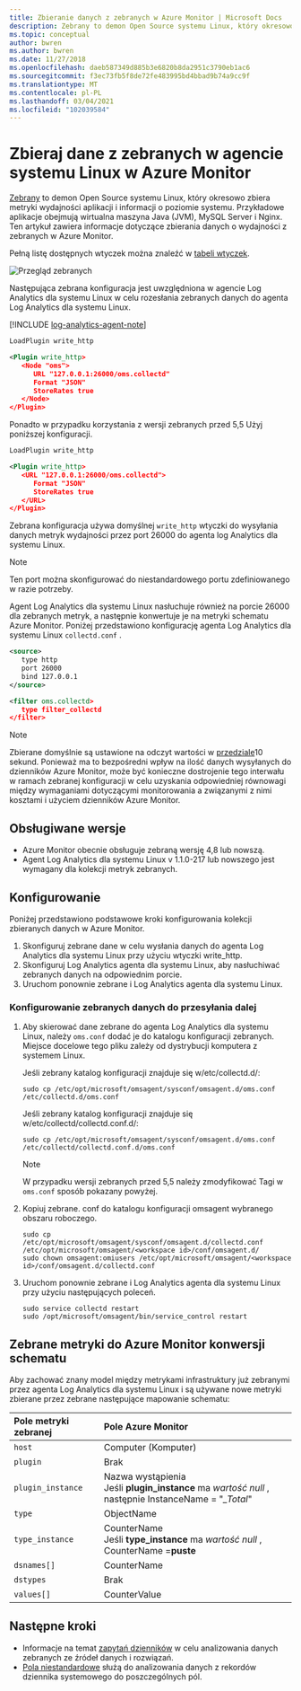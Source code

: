 ```yaml
---
title: Zbieranie danych z zebranych w Azure Monitor | Microsoft Docs
description: Zebrany to demon Open Source systemu Linux, który okresowo zbiera dane z aplikacji i informacji o poziomie systemu.  Ten artykuł zawiera informacje dotyczące zbierania danych z zebranych w Azure Monitor.
ms.topic: conceptual
author: bwren
ms.author: bwren
ms.date: 11/27/2018
ms.openlocfilehash: daeb587349d885b3e6820b8da2951c3790eb1ac6
ms.sourcegitcommit: f3ec73fb5f8de72fe483995bd4bbad9b74a9cc9f
ms.translationtype: MT
ms.contentlocale: pl-PL
ms.lasthandoff: 03/04/2021
ms.locfileid: "102039584"
---
```

# <a name="collect-data-from-collectd-on-linux-agents-in-azure-monitor"></a>Zbieraj dane z zebranych w agencie systemu Linux w Azure Monitor
[Zebrany](https://collectd.org/) to demon Open Source systemu Linux, który okresowo zbiera metryki wydajności aplikacji i informacji o poziomie systemu. Przykładowe aplikacje obejmują wirtualna maszyna Java (JVM), MySQL Server i Nginx. Ten artykuł zawiera informacje dotyczące zbierania danych o wydajności z zebranych w Azure Monitor.

Pełną listę dostępnych wtyczek można znaleźć w [tabeli wtyczek](https://collectd.org/wiki/index.php/Table_of_Plugins).

![Przegląd zebranych](media/data-sources-collectd/overview.png)

Następująca zebrana konfiguracja jest uwzględniona w agencie Log Analytics dla systemu Linux w celu rozesłania zebranych danych do agenta Log Analytics dla systemu Linux.

[!INCLUDE [log-analytics-agent-note](../../../includes/log-analytics-agent-note.md)]

```xml
LoadPlugin write_http

<Plugin write_http>
   <Node "oms">
      URL "127.0.0.1:26000/oms.collectd"
      Format "JSON"
      StoreRates true
   </Node>
</Plugin>
```

Ponadto w przypadku korzystania z wersji zebranych przed 5,5 Użyj poniższej konfiguracji.

```xml
LoadPlugin write_http

<Plugin write_http>
   <URL "127.0.0.1:26000/oms.collectd">
      Format "JSON"
      StoreRates true
   </URL>
</Plugin>
```

Zebrana konfiguracja używa domyślnej `write_http` wtyczki do wysyłania danych metryk wydajności przez port 26000 do agenta log Analytics dla systemu Linux. 

> [!NOTE]
> Ten port można skonfigurować do niestandardowego portu zdefiniowanego w razie potrzeby.

Agent Log Analytics dla systemu Linux nasłuchuje również na porcie 26000 dla zebranych metryk, a następnie konwertuje je na metryki schematu Azure Monitor. Poniżej przedstawiono konfigurację agenta Log Analytics dla systemu Linux  `collectd.conf` .

```xml
<source>
   type http
   port 26000
   bind 127.0.0.1
</source>

<filter oms.collectd>
   type filter_collectd
</filter>
```

> [!NOTE]
> Zbierane domyślnie są ustawione na odczyt wartości w [przedziale](https://collectd.org/wiki/index.php/Interval)10 sekund. Ponieważ ma to bezpośredni wpływ na ilość danych wysyłanych do dzienników Azure Monitor, może być konieczne dostrojenie tego interwału w ramach zebranej konfiguracji w celu uzyskania odpowiedniej równowagi między wymaganiami dotyczącymi monitorowania a związanymi z nimi kosztami i użyciem dzienników Azure Monitor.

## <a name="versions-supported"></a>Obsługiwane wersje
- Azure Monitor obecnie obsługuje zebraną wersję 4,8 lub nowszą.
- Agent Log Analytics dla systemu Linux v 1.1.0-217 lub nowszego jest wymagany dla kolekcji metryk zebranych.


## <a name="configuration"></a>Konfigurowanie
Poniżej przedstawiono podstawowe kroki konfigurowania kolekcji zbieranych danych w Azure Monitor.

1. Skonfiguruj zebrane dane w celu wysłania danych do agenta Log Analytics dla systemu Linux przy użyciu wtyczki write_http.  
2. Skonfiguruj Log Analytics agenta dla systemu Linux, aby nasłuchiwać zebranych danych na odpowiednim porcie.
3. Uruchom ponownie zebrane i Log Analytics agenta dla systemu Linux.

### <a name="configure-collectd-to-forward-data"></a>Konfigurowanie zebranych danych do przesyłania dalej 

1. Aby skierować dane zebrane do agenta Log Analytics dla systemu Linux, należy `oms.conf` dodać je do katalogu konfiguracji zebranych. Miejsce docelowe tego pliku zależy od dystrybucji komputera z systemem Linux.

    Jeśli zebrany katalog konfiguracji znajduje się w/etc/collectd.d/:

    ```console
    sudo cp /etc/opt/microsoft/omsagent/sysconf/omsagent.d/oms.conf /etc/collectd.d/oms.conf
    ```

    Jeśli zebrany katalog konfiguracji znajduje się w/etc/collectd/collectd.conf.d/:

    ```console
    sudo cp /etc/opt/microsoft/omsagent/sysconf/omsagent.d/oms.conf /etc/collectd/collectd.conf.d/oms.conf
    ```

    >[!NOTE]
    >W przypadku wersji zebranych przed 5,5 należy zmodyfikować Tagi w `oms.conf` sposób pokazany powyżej.
    >

2. Kopiuj zebrane. conf do katalogu konfiguracji omsagent wybranego obszaru roboczego.

    ```console
    sudo cp /etc/opt/microsoft/omsagent/sysconf/omsagent.d/collectd.conf /etc/opt/microsoft/omsagent/<workspace id>/conf/omsagent.d/
    sudo chown omsagent:omiusers /etc/opt/microsoft/omsagent/<workspace id>/conf/omsagent.d/collectd.conf
    ```

3. Uruchom ponownie zebrane i Log Analytics agenta dla systemu Linux przy użyciu następujących poleceń.

    ```console
    sudo service collectd restart
    sudo /opt/microsoft/omsagent/bin/service_control restart
    ```

## <a name="collectd-metrics-to-azure-monitor-schema-conversion"></a>Zebrane metryki do Azure Monitor konwersji schematu
Aby zachować znany model między metrykami infrastruktury już zebranymi przez agenta Log Analytics dla systemu Linux i są używane nowe metryki zbierane przez zebrane następujące mapowanie schematu:

| Pole metryki zebranej | Pole Azure Monitor |
|:--|:--|
| `host` | Computer (Komputer) |
| `plugin` | Brak |
| `plugin_instance` | Nazwa wystąpienia<br>Jeśli **plugin_instance** ma *wartość null* , następnie InstanceName = "*_Total*" |
| `type` | ObjectName |
| `type_instance` | CounterName<br>Jeśli **type_instance** ma *wartość null* , CounterName =**puste** |
| `dsnames[]` | CounterName |
| `dstypes` | Brak |
| `values[]` | CounterValue |

## <a name="next-steps"></a>Następne kroki
* Informacje na temat [zapytań dzienników](../logs/log-query-overview.md) w celu analizowania danych zebranych ze źródeł danych i rozwiązań. 
* [Pola niestandardowe](../logs/custom-fields.md) służą do analizowania danych z rekordów dziennika systemowego do poszczególnych pól.